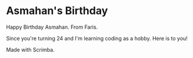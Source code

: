# Asmahan's Birthday
Happy Birthday Asmahan. From Faris. 

Since you're turning 24 and I'm learning coding as a hobby. Here is to you! 

Made with Scrimba.




